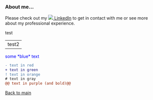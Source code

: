 ### About me...



Please check out my [![](https://i.stack.imgur.com/gVE0j.png) LinkedIn](https://www.linkedin.com/in/jacob-hald-b939933)  to get in contact with me or see more about my professional experience.
<table>
  <tr style="background-color:red" >  test </tr>
  <td>  test2 </td>  
</table>
  
  <p>
  <span style="color:blue">some *blue* text</span>
  </p>
  
  
```diff
- text in red
+ text in green
! text in orange
# text in gray
@@ text in purple (and bold)@@
```


[Back to main](https://haldinc.github.io/)
